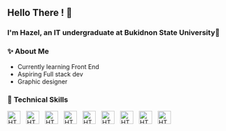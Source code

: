 ## Hello There ! 👋  
### I'm Hazel, an IT undergraduate at Bukidnon State University💫  

### ✨ **About Me**   
- Currently learning Front End
- Aspiring Full stack dev 
- Graphic designer

### 🧰 **Technical Skills**  

<img src="https://cdn.jsdelivr.net/gh/devicons/devicon@latest/icons/html5/html5-original.svg" alt="HTML" align="left" width="30px" style="padding-right: 10px;">
<img src="https://cdn.jsdelivr.net/gh/devicons/devicon@latest/icons/css3/css3-original.svg" alt="HTML" align="left" width="30px" style="padding-right: 10px;">
<img src="https://cdn.jsdelivr.net/gh/devicons/devicon@latest/icons/csharp/csharp-original.svg" alt="HTML" align="left" width="30px" style="padding-right: 10px;">
<img src="https://cdn.jsdelivr.net/gh/devicons/devicon@latest/icons/microsoftsqlserver/microsoftsqlserver-original.svg" alt="HTML" align="left" width="30px" style="padding-right: 10px;">
<img src="https://cdn.jsdelivr.net/gh/devicons/devicon@latest/icons/bootstrap/bootstrap-original.svg" alt="HTML" align="left" width="30px" style="padding-right: 10px;">
<img src="https://cdn.jsdelivr.net/gh/devicons/devicon@latest/icons/photoshop/photoshop-original.svg" alt="HTML" align="left" width="30px" style="padding-right: 10px;">
<img src="https://cdn.jsdelivr.net/gh/devicons/devicon@latest/icons/figma/figma-original.svg" alt="HTML" align="left" width="30px" style="padding-right: 10px;">
<img src="https://cdn.jsdelivr.net/gh/devicons/devicon@latest/icons/c/c-original.svg" alt="HTML" align="left" width="30px" style="padding-right: 10px;">
<img src="https://cdn.jsdelivr.net/gh/devicons/devicon@latest/icons/java/java-original.svg" alt="HTML" align="left" width="30px" style="padding-right: 10px;">


